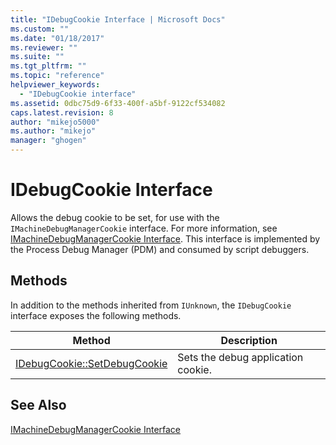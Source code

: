 ```yaml
---
title: "IDebugCookie Interface | Microsoft Docs"
ms.custom: ""
ms.date: "01/18/2017"
ms.reviewer: ""
ms.suite: ""
ms.tgt_pltfrm: ""
ms.topic: "reference"
helpviewer_keywords: 
  - "IDebugCookie interface"
ms.assetid: 0dbc75d9-6f33-400f-a5bf-9122cf534082
caps.latest.revision: 8
author: "mikejo5000"
ms.author: "mikejo"
manager: "ghogen"
---
```

# IDebugCookie Interface
Allows the debug cookie to be set, for use with the `IMachineDebugManagerCookie` interface. For more information, see [IMachineDebugManagerCookie Interface](../../winscript/reference/imachinedebugmanagercookie-interface.md). This interface is implemented by the Process Debug Manager (PDM) and consumed by script debuggers.  
  
## Methods  
 In addition to the methods inherited from `IUnknown`, the `IDebugCookie` interface exposes the following methods.  
  
|Method|Description|  
|------------|-----------------|  
|[IDebugCookie::SetDebugCookie](../../winscript/reference/idebugcookie-setdebugcookie.md)|Sets the debug application cookie.|  
  
## See Also  
 [IMachineDebugManagerCookie Interface](../../winscript/reference/imachinedebugmanagercookie-interface.md)